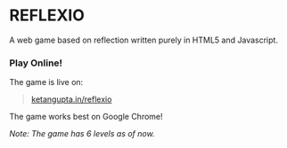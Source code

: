 # REFLEXIO
A web game based on reflection written purely in HTML5 and Javascript.

### Play Online!
The game is live on:
>[ketangupta.in/reflexio]

The game works best on Google Chrome!

*Note: The game has 6 levels as of now.*

[ketangupta.in/reflexio]: <http://ketangupta.in/reflexio>
